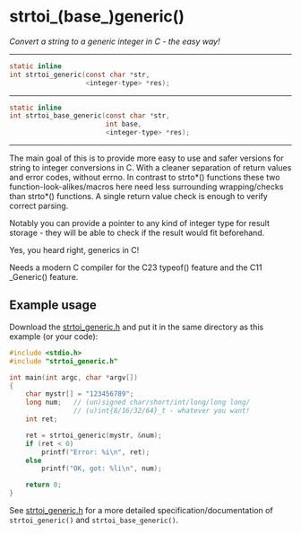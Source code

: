 # strtoi_(base_)generic()

*Convert a string to a generic integer in C - the easy way!*

---

```C
static inline
int strtoi_generic(const char *str,
                   <integer-type> *res);
```

---

```C
static inline
int strtoi_base_generic(const char *str,
                        int base,
                        <integer-type> *res);
```

---

The main goal of this is to provide more easy to use and safer versions
for string to integer conversions in C. With a cleaner separation of return
values and error codes, without errno. In contrast to strto*() functions
these two function-look-alikes/macros here need less surrounding
wrapping/checks than strto*() functions. A single return value check is
enough to verify correct parsing.

Notably you can provide a pointer to any kind of integer type for result
storage - they will be able to check if the result would fit beforehand.

Yes, you heard right, generics in C!

Needs a modern C compiler for the C23 typeof() feature and the C11 _Generic()
feature.

## Example usage

Download the [strtoi_generic.h](strtoi_generic.h) and put it in the
same directory as this example (or your code):

```C
#include <stdio.h>
#include "strtoi_generic.h"

int main(int argc, char *argv[])
{
    char mystr[] = "123456789";
    long num;   // (un)signed char/short/int/long/long long/
                // (u)int{8/16/32/64}_t - whatever you want!
    int ret;

    ret = strtoi_generic(mystr, &num);
    if (ret < 0)
        printf("Error: %i\n", ret);
    else
        printf("OK, got: %li\n", num);

    return 0;
}
```

See [strtoi_generic.h](strtoi_generic.h) for a more detailed specification/documentation
of `strtoi_generic()` and `strtoi_base_generic()`.
